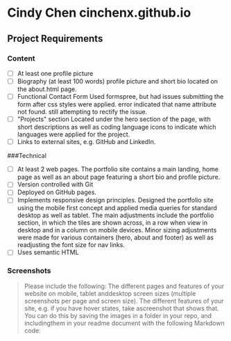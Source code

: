 # Cindy Chen cinchenx.github.io
## Project Requirements
### Content
- [ ] At least one profile picture
- [ ] Biography (at least 100 words)
      profile picture and short bio located on the about.html page. 
- [ ] Functional Contact Form
      Used formspree, but had issues submitting the form after css styles were applied. error indicated that name attribute not found. still attempting to rectify the issue.
- [ ] "Projects" section
      Located under the hero section of the page, with short descriptions as well as coding language icons to indicate which languages were applied for the project. 
- [ ] Links to external sites, e.g. GitHub and LinkedIn.

###Technical 
- [ ] At least 2 web pages.
      The portfolio site contains a main landing, home page as well as an about page featuring a short bio and profile picture.
- [ ] Version controlled with Git
- [ ] Deployed on GitHub pages.
- [ ] Implements responsive design principles.
      Designed the portfolio site using the mobile first concept and applied media queries for standard desktop as well as tablet. The main adjustments include the portfolio section, in which the tiles are shown across, in a row when view in desktop and in a column on mobile devices. Minor sizing adjustments were made for various containers (hero, about and footer) as well as readjusting the font size for nav links. 
- [ ] Uses semantic HTML

### Screenshots
> Please include the following:
> The different pages and features of your website on mobile, tablet anddesktop screen sizes (multiple screenshots per page and screen size).
> The different features of your site, e.g. if you have hover states, take ascreenshot that shows that.
> You can do this by saving the images in a folder in your repo, and includingthem in your readme document with the following Markdown code:


